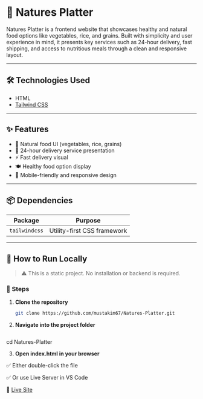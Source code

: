# 🥗 Natures Platter

Natures Platter is a frontend website that showcases healthy and natural food options like vegetables, rice, and grains. Built with simplicity and user experience in mind, it presents key services such as 24-hour delivery, fast shipping, and access to nutritious meals through a clean and responsive layout.

---

## 🛠 Technologies Used

- HTML
- [Tailwind CSS](https://tailwindcss.com/)

---

## ✨ Features

- 🥦 Natural food UI (vegetables, rice, grains)
- 🚚 24-hour delivery service presentation
- ⚡ Fast delivery visual
- 🍽 Healthy food option display
- 📱 Mobile-friendly and responsive design

---

## 📦 Dependencies

| Package       | Purpose                           |
|---------------|-----------------------------------|
| `tailwindcss` | Utility-first CSS framework       |

---

## 🧪 How to Run Locally

> ⚠ This is a static project. No installation or backend is required.

### 🔧 Steps

1. **Clone the repository**
   ```bash
   git clone https://github.com/mustakim67/Natures-Platter.git
2. **Navigate into the project folder**
   ```bash
  cd Natures-Platter

3. **Open index.html in your browser**

✅ Either double-click the file

✅ Or use Live Server in VS Code

🔗 [Live Site](https://mustakim67.github.io/Natures-Platter/)
  
